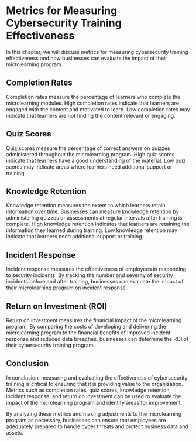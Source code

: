# Metrics for Measuring Cybersecurity Training Effectiveness

In this chapter, we will discuss metrics for measuring cybersecurity training effectiveness and how businesses can evaluate the impact of their microlearning program.

Completion Rates
----------------

Completion rates measure the percentage of learners who complete the microlearning modules. High completion rates indicate that learners are engaged with the content and motivated to learn. Low completion rates may indicate that learners are not finding the content relevant or engaging.

Quiz Scores
-----------

Quiz scores measure the percentage of correct answers on quizzes administered throughout the microlearning program. High quiz scores indicate that learners have a good understanding of the material. Low quiz scores may indicate areas where learners need additional support or training.

Knowledge Retention
-------------------

Knowledge retention measures the extent to which learners retain information over time. Businesses can measure knowledge retention by administering quizzes or assessments at regular intervals after training is complete. High knowledge retention indicates that learners are retaining the information they learned during training. Low knowledge retention may indicate that learners need additional support or training.

Incident Response
-----------------

Incident response measures the effectiveness of employees in responding to security incidents. By tracking the number and severity of security incidents before and after training, businesses can evaluate the impact of their microlearning program on incident response.

Return on Investment (ROI)
--------------------------

Return on investment measures the financial impact of the microlearning program. By comparing the costs of developing and delivering the microlearning program to the financial benefits of improved incident response and reduced data breaches, businesses can determine the ROI of their cybersecurity training program.

Conclusion
----------

In conclusion, measuring and evaluating the effectiveness of cybersecurity training is critical to ensuring that it is providing value to the organization. Metrics such as completion rates, quiz scores, knowledge retention, incident response, and return on investment can be used to evaluate the impact of the microlearning program and identify areas for improvement.

By analyzing these metrics and making adjustments to the microlearning program as necessary, businesses can ensure that employees are adequately prepared to handle cyber threats and protect business data and assets.
